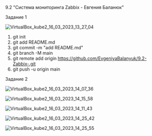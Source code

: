 9.2 "Система мониторинга Zabbix - Евгения Баланюк"

Задание 1

![VirtualBox_kube2_16_03_2023_13_27_04](https://user-images.githubusercontent.com/62482983/225594194-eee42d80-bd99-4f70-923e-4d16962acdf5.png)



1. git init
2. git add README.md
3. git commit -m "add README.md"
4. git branch -M main
5. git remote add origin https://github.com/EvgeniyaBalanyuk/9.2-Zabbix-.git
6. git push -u origin main 



Задание 2

![VirtualBox_kube2_16_03_2023_14_07_36](https://user-images.githubusercontent.com/62482983/225600940-aff360e9-bbb4-433b-b366-914f844761a8.png)

![VirtualBox_kube2_16_03_2023_14_15_58](https://user-images.githubusercontent.com/62482983/225601117-d7373065-7623-409f-a882-e2336dcc6866.png)

![VirtualBox_kube2_16_03_2023_14_11_43](https://user-images.githubusercontent.com/62482983/225601297-64791e1e-53b6-404d-ab35-4e6df23ec396.png)

![VirtualBox_kube2_16_03_2023_14_25_42](https://user-images.githubusercontent.com/62482983/225602997-0ad47a20-0040-455b-95f9-15d6fc9a9fa2.png)

![VirtualBox_kube2_16_03_2023_14_25_55](https://user-images.githubusercontent.com/62482983/225603043-7b57bb7c-03f0-4509-b816-b132deb497b1.png)
